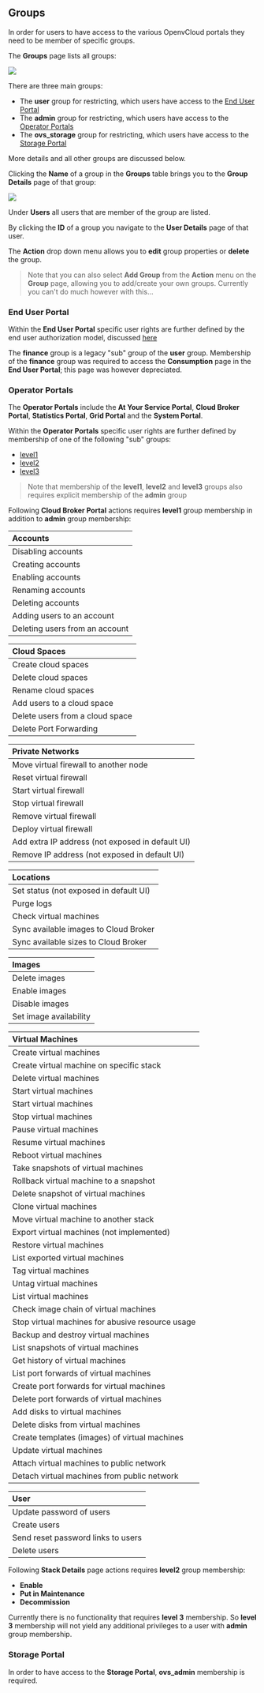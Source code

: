 ## Groups

In order for users to have access to the various OpenvCloud portals they need to be member of specific groups.

The **Groups** page lists all groups:

![](Groups.png)

There are three main groups:

- The **user** group for restricting, which users have access to the [End User Portal](#end-user)
- The **admin** group for restricting, which users have access to the [Operator Portals](#operator)
- The **ovs_storage** group for restricting, which users have access to the [Storage Portal](#storage)

More details and all other groups are discussed below.

Clicking the **Name** of a group in the **Groups** table brings you to the **Group Details** page of that group:

![](GroupDetails.png)

Under **Users** all users that are member of the group are listed.

By clicking the **ID** of a group you navigate to the **User Details** page of that user.

The **Action** drop down menu allows you to **edit** group properties or **delete** the group.

> Note that you can also select **Add Group** from the **Action** menu on the **Group** page, allowing you to add/create your own groups. Currently you can't do much however with this...

<a id="end-user"></a>
### End User Portal

Within the **End User Portal** specific user rights are further defined by the end user authorization model, discussed [here](../../EndUserPortal/Authorization/AuthorizationModel.md)

The **finance** group is a legacy "sub" group of the **user** group. Membership of the **finance** group was required to access the **Consumption** page in the **End User Portal**; this page was however depreciated.

<a id="operator"></a>
### Operator Portals

The **Operator Portals** include the **At Your Service Portal**, **Cloud Broker Portal**, **Statistics Portal**, **Grid Portal** and the **System Portal**.

Within the **Operator Portals** specific user rights are further defined by membership of one of the following "sub" groups:

- [level1](#level1)
- [level2](#level2)
- [level3](#level3)

> Note that membership of the **level1**, **level2** and **level3** groups also requires explicit membership of the **admin** group

<a id="level1"></a>
Following **Cloud Broker Portal** actions requires **level1** group membership in addition to **admin** group membership:

| **Accounts**                                             |
|:---------------------------------------------------------|
| Disabling accounts                                       |
| Creating accounts                                        |
| Enabling accounts                                        |
| Renaming accounts                                        |
| Deleting accounts                                        |
| Adding users to an account                               |
| Deleting users from an account                           |

| **Cloud Spaces**                                         |
|:---------------------------------------------------------|
| Create cloud spaces                                      |
| Delete cloud spaces                                      |
| Rename cloud spaces                                      |
| Add users to a cloud space                               |
| Delete users from a cloud space                          |
| Delete Port Forwarding                                   |

| **Private Networks**                                     |
|:---------------------------------------------------------|
| Move virtual firewall to another node                    |
| Reset virtual firewall                                   |
| Start virtual firewall                                   |
| Stop virtual firewall                                    |          
| Remove virtual firewall                                  |
| Deploy virtual firewall                                  |
| Add extra IP address (not exposed in default UI)         |
| Remove IP address (not exposed in default UI)            |

| **Locations**                                            |
|:---------------------------------------------------------|
| Set status (not exposed in default UI)                   |
| Purge logs                                               |
| Check virtual machines                                   |
| Sync available images to Cloud Broker                    |
| Sync available sizes to Cloud Broker                     |

| **Images**                                               |
|:---------------------------------------------------------|
| Delete images                                            |
| Enable images                                            |
| Disable images                                           |
| Set image availability                                   |

| **Virtual Machines**                                     |
|:---------------------------------------------------------|
| Create virtual machines                                  |
| Create virtual machine on specific stack                 |
| Delete virtual machines                                  |
| Start virtual machines                                   |
| Start virtual machines                                   |
| Stop virtual machines                                    |
| Pause virtual machines                                   |
| Resume virtual machines                                  |
| Reboot virtual machines                                  |
| Take snapshots of virtual machines                       |
| Rollback virtual machine to a snapshot                   |
| Delete snapshot of virtual machines                      |
| Clone virtual machines                                   |
| Move virtual machine to another stack                    |
| Export virtual machines (not implemented)                |
| Restore virtual machines                                 |
| List exported virtual machines                           |
| Tag virtual machines                                     |
| Untag virtual machines                                   |
| List virtual machines                                    |
| Check image chain of virtual machines                    |
| Stop virtual machines for abusive resource usage         |
| Backup and destroy virtual machines                      |
| List snapshots of virtual machines                       |
| Get history of virtual machines                          |
| List port forwards of virtual machines                   |
| Create port forwards for virtual machines                |
| Delete port forwards of virtual machines                |
| Add disks to virtual machines                            |
| Delete disks from virtual machines                       |
| Create templates (images) of virtual machines            |
| Update virtual machines                                  |
| Attach virtual machines to public network                |
| Detach virtual machines from public network              |

| **User**                                                 |
|:---------------------------------------------------------|
| Update password of users                                 |
| Create users                                             |
| Send reset password links to users                       |
| Delete users                                             |


<a id="level2"></a>
Following **Stack Details** page actions requires **level2** group membership:

- **Enable**
- **Put in Maintenance**
- **Decommission**


<a id="level3"></a>
Currently there is no functionality that requires **level 3** membership. So **level 3** membership will not yield any additional privileges to a user with **admin** group membership.

<a id="storage"></a>
### Storage Portal

In order to have access to the **Storage Portal**, **ovs_admin** membership is required.
